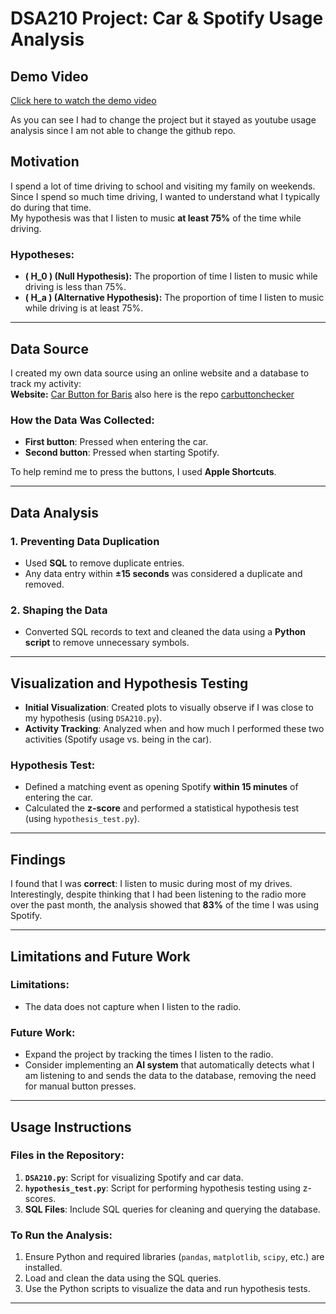# **DSA210 Project: Car & Spotify Usage Analysis**
## **Demo Video**

[Click here to watch the demo video](videoexplainingproject.mp4)

As you can see I had to change the project but it stayed as youtube usage analysis since I am not able to change the github repo.
## **Motivation**  
I spend a lot of time driving to school and visiting my family on weekends. Since I spend so much time driving, I wanted to understand what I typically do during that time.  
My hypothesis was that I listen to music **at least 75%** of the time while driving.

### **Hypotheses:**
- **\( H_0 \) (Null Hypothesis):** The proportion of time I listen to music while driving is less than 75%.  
- **\( H_a \) (Alternative Hypothesis):** The proportion of time I listen to music while driving is at least 75%.

---

## **Data Source**  
I created my own data source using an online website and a database to track my activity:  
**Website:** [Car Button for Baris](https://carbuttonforbaris.netlify.app/)
also here is the repo [carbuttonchecker](https://github.com/barisMarathon/carbuttonchecker)

### **How the Data Was Collected:**  
- **First button**: Pressed when entering the car.  
- **Second button**: Pressed when starting Spotify.

To help remind me to press the buttons, I used **Apple Shortcuts**.

---

## **Data Analysis**

### **1. Preventing Data Duplication**  
- Used **SQL** to remove duplicate entries.  
- Any data entry within **±15 seconds** was considered a duplicate and removed.

### **2. Shaping the Data**  
- Converted SQL records to text and cleaned the data using a **Python script** to remove unnecessary symbols.

---

## **Visualization and Hypothesis Testing**

- **Initial Visualization**: Created plots to visually observe if I was close to my hypothesis (using `DSA210.py`).  
- **Activity Tracking**: Analyzed when and how much I performed these two activities (Spotify usage vs. being in the car).  

### **Hypothesis Test**:
- Defined a matching event as opening Spotify **within 15 minutes** of entering the car.
- Calculated the **z-score** and performed a statistical hypothesis test (using `hypothesis_test.py`).

---

## **Findings**  
I found that I was **correct**: I listen to music during most of my drives.  
Interestingly, despite thinking that I had been listening to the radio more over the past month, the analysis showed that **83%** of the time I was using Spotify.

---

## **Limitations and Future Work**  
### **Limitations**:
- The data does not capture when I listen to the radio.  

### **Future Work**:
- Expand the project by tracking the times I listen to the radio.
- Consider implementing an **AI system** that automatically detects what I am listening to and sends the data to the database, removing the need for manual button presses.

---

## **Usage Instructions**  

### **Files in the Repository:**
1. **`DSA210.py`**: Script for visualizing Spotify and car data.
2. **`hypothesis_test.py`**: Script for performing hypothesis testing using z-scores.
3. **SQL Files**: Include SQL queries for cleaning and querying the database.

### **To Run the Analysis**:
1. Ensure Python and required libraries (`pandas`, `matplotlib`, `scipy`, etc.) are installed.
2. Load and clean the data using the SQL queries.
3. Use the Python scripts to visualize the data and run hypothesis tests.

---


